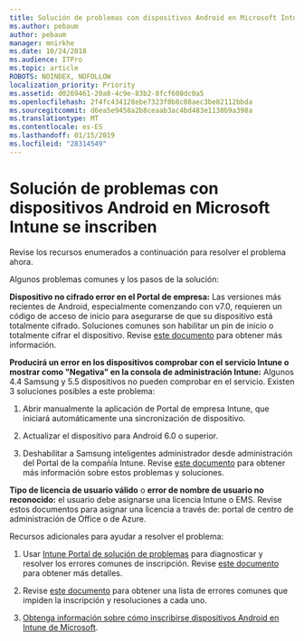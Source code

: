 ```yaml
---
title: Solución de problemas con dispositivos Android en Microsoft Intune se inscriben
ms.author: pebaum
author: pebaum
manager: mnirkhe
ms.date: 10/24/2018
ms.audience: ITPro
ms.topic: article
ROBOTS: NOINDEX, NOFOLLOW
localization_priority: Priority
ms.assetid: d0269461-20a8-4c9e-83b2-8fcf608dc0a5
ms.openlocfilehash: 2f4fc434128ebe7323f0b8c08aec3be82112bbda
ms.sourcegitcommit: d6ea5e9458a2b8ceaab3ac4bd483e1130b9a398a
ms.translationtype: MT
ms.contentlocale: es-ES
ms.lasthandoff: 01/15/2019
ms.locfileid: "28314549"
---
```

# <a name="troubleshoot-issues-with-enrolling-android-devices-in-microsoft-intune"></a>Solución de problemas con dispositivos Android en Microsoft Intune se inscriben

Revise los recursos enumerados a continuación para resolver el problema ahora.
  
Algunos problemas comunes y los pasos de la solución:
  
 **Dispositivo no cifrado error en el Portal de empresa:** Las versiones más recientes de Android, especialmente comenzando con v7.0, requieren un código de acceso de inicio para asegurarse de que su dispositivo está totalmente cifrado. Soluciones comunes son habilitar un pin de inicio o totalmente cifrar el dispositivo. Revise [este documento](https://docs.microsoft.com/en-us/intune-user-help/your-device-appears-encrypted-but-cp-says-otherwise-android) para obtener más información. 
  
 **Producirá un error en los dispositivos comprobar con el servicio Intune o mostrar como "Negativa" en la consola de administración Intune:** Algunos 4.4 Samsung y 5.5 dispositivos no pueden comprobar en el servicio. Existen 3 soluciones posibles a este problema: 
  
1. Abrir manualmente la aplicación de Portal de empresa Intune, que iniciará automáticamente una sincronización de dispositivo.
    
2. Actualizar el dispositivo para Android 6.0 o superior.
    
3. Deshabilitar a Samsung inteligentes administrador desde administración del Portal de la compañía Intune. Revise [este documento](https://docs.microsoft.com/en-us/intune-classic/troubleshoot/troubleshoot-device-enrollment-in-intune#devices-fail-to-check-in-with-the-intune-service-and-display-as-unhealthy-in-the-intune-admin-console) para obtener más información sobre estos problemas y soluciones. 
    
 **Tipo de licencia de usuario válido** o **error de nombre de usuario no reconocido:** el usuario debe asignarse una licencia Intune o EMS. Revise estos documentos para asignar una licencia a través de: portal de centro de administración de Office o de Azure. 
  
Recursos adicionales para ayudar a resolver el problema:
  
1. Usar [Intune Portal de solución de problemas](https://devicemanagement.microsoft.com/#blade/Microsoft_Intune_DeviceSettings/TroubleshootBlade) para diagnosticar y resolver los errores comunes de inscripción. Revise [este documento](https://docs.microsoft.com/en-us/intune/help-desk-operators) para obtener más detalles. 
    
2. Revise [este documento](https://docs.microsoft.com/en-us/intune-classic/Troubleshoot/troubleshoot-device-enrollment-in-intune) para obtener una lista de errores comunes que impiden la inscripción y resoluciones a cada uno. 
    
3. [Obtenga información sobre cómo inscribirse dispositivos Android en Intune de Microsoft](https://docs.microsoft.com/en-us/intune/android-enroll).
    

